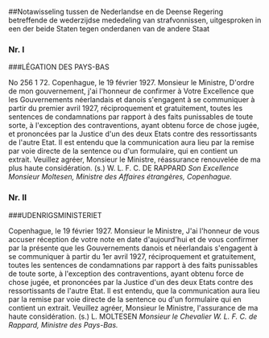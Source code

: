 <meta http-equiv='Content-Type' content='text/html; charset=utf-8' />

##Notawisseling tussen de Nederlandse en de Deense Regering betreffende de wederzijdse mededeling van strafvonnissen, uitgesproken in een der beide Staten tegen onderdanen van de andere Staat

### Nr.  I  

###LÉGATION DES PAYS-BAS

No 256 1 72. Copenhague, le 19 février 1927. Monsieur le Ministre, D'ordre de mon gouvernement, j'ai l'honneur de confirmer à Votre Excellence que les Gouvernements néerlandais et danois s'engagent à se communiquer à partir du premier avril 1927, réciproquement et gratuitement, toutes les sentences de condamnations par rapport à des faits punissables de toute sorte, à l'exception des contraventions, ayant obtenu force de chose jugée, et prononcées par la Justice d'un des deux Etats contre des ressortissants de l'autre Etat. Il est entendu que la communication aura lieu par la remise par voie directe de la sentence ou d'un formulaire, qui en contient un extrait. Veuillez agréer, Monsieur le Ministre, réassurance renouvelée de ma plus haute considération. (s.) W. L. F. C. DE RAPPARD  *Son Excellence*   *Monsieur Moltesen,*   *Ministre des Affaires étrangères,*   *Copenhague.*    

### Nr.  II  

###UDENRIGSMINISTERIET

Copenhague, le 19 février 1927. Monsieur le Ministre, J'ai l'honneur de vous accuser réception de votre note en date d'aujourd'hui et de vous confirmer par la présente que les Gouvernements danois et néerlandais s'engagent à se communiquer à partir du 1er avril 1927, réciproquement et gratuitement, toutes les sentences de condamnations par rapport à des faits punissables de toute sorte, à l'exception des contraventions, ayant obtenu force de chose jugée, et prononcées par la Justice d'un des deux Etats contre des ressortissants de l'autre Etat. Il est entendu, que la communication aura lieu par la remise par voie directe de la sentence ou d'un formulaire qui en contient un extrait. Veuillez agréer, Monsieur le Ministre, l'assurance de ma haute considération. (s.) L. MOLTESEN  *Monsieur le Chevalier*   *W. L. F. C. de Rappard,*   *Ministre des Pays-Bas.*    
